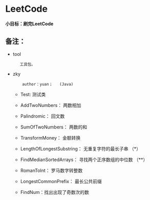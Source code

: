 # LeetCode
**小目标：刷完LeetCode**

## 备注：
+ tool

         工具包。
+ zky  

          author：yuan；   (Java) 
          
  + Test: 测试类
         
  + AddTwoNumbers： 两数相加

  + Palindromic： 回文数

  + SumOfTwoNumbers： 两数的和

  + TransformMoney： 金额转换

  + LengthOfLongestSubstring： 无重复字符的最长子串  （*）
  
  + FindMedianSortedArrays：  寻找两个正序数组的中位数 （**）
  
  + RomanToInt： 罗马数字转整数
  
  + LongestCommonPrefix： 最长公共前缀
  
  + FindNum：找出出现了奇数次的数